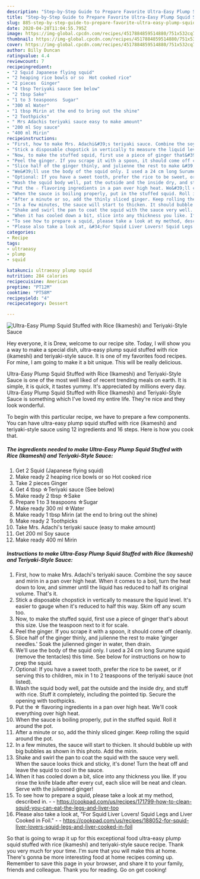 ```yaml
---
description: "Step-by-Step Guide to Prepare Favorite Ultra-Easy Plump Squid Stuffed with Rice (Ikameshi) and Teriyaki-Style Sauce"
title: "Step-by-Step Guide to Prepare Favorite Ultra-Easy Plump Squid Stuffed with Rice (Ikameshi) and Teriyaki-Style Sauce"
slug: 885-step-by-step-guide-to-prepare-favorite-ultra-easy-plump-squid-stuffed-with-rice-ikameshi-and-teriyaki-style-sauce
date: 2020-04-28T11:04:55.795Z
image: https://img-global.cpcdn.com/recipes/4517884859514880/751x532cq70/ultra-easy-plump-squid-stuffed-with-rice-ikameshi-and-teriyaki-style-sauce-recipe-main-photo.jpg
thumbnail: https://img-global.cpcdn.com/recipes/4517884859514880/751x532cq70/ultra-easy-plump-squid-stuffed-with-rice-ikameshi-and-teriyaki-style-sauce-recipe-main-photo.jpg
cover: https://img-global.cpcdn.com/recipes/4517884859514880/751x532cq70/ultra-easy-plump-squid-stuffed-with-rice-ikameshi-and-teriyaki-style-sauce-recipe-main-photo.jpg
author: Billy Duncan
ratingvalue: 4.4
reviewcount: 7
recipeingredient:
- "2 Squid Japanese flying squid"
- "2 heaping rice bowls or so  Hot cooked rice"
- "2 pieces  Ginger"
- "4 tbsp Teriyaki sauce See below"
- "2 tbsp Sake"
- "1 to 3 teaspoons  Sugar"
- "300 ml Water"
- "1 tbsp Mirin at the end to bring out the shine"
- "2 Toothpicks"
- " Mrs Adachis teriyaki sauce easy to make amount"
- "200 ml Soy sauce"
- "400 ml Mirin"
recipeinstructions:
- "First, how to make Mrs. Adachi&#39;s teriyaki sauce. Combine the soy sauce and mirin in a pan over high heat. When it comes to a boil, turn the heat down to low, and simmer until the liquid has reduced to half its original volume. That&#39;s it."
- "Stick a disposable chopstick in vertically to measure the liquid level. It&#39;s easier to gauge when it&#39;s reduced to half this way. Skim off any scum too."
- "Now, to make the stuffed squid, first use a piece of ginger that&#39;s about this size. Use the teaspoon next to it for scale."
- "Peel the ginger. If you scrape it with a spoon, it should come off cleanly."
- "Slice half of the ginger thinly, and julienne the rest to make &#39;ginger needles.&#39; Soak the julienned ginger in water, then drain."
- "We&#39;ll use the body of the squid only. I used a 24 cm long Surume squid (remove the tentacles) this time. See below for instructions on how to prep the squid."
- "Optional: If you have a sweet tooth, prefer the rice to be sweet, or if serving this to children, mix in 1 to 2 teaspoons of the teriyaki sauce (not listed)."
- "Wash the squid body well, pat the outside and the inside dry, and stuff with rice. Stuff it completely, including the pointed tip. Secure the opening with toothpicks."
- "Put the ☆ flavoring ingredients in a pan over high heat. We&#39;ll cook everything over high heat."
- "When the sauce is boiling properly, put in the stuffed squid. Roll it around the pot."
- "After a minute or so, add the thinly sliced ginger. Keep rolling the squid around the pot."
- "In a few minutes, the sauce will start to thicken. It should bubble up with big bubbles as shown in this photo. Add the mirin."
- "Shake and swirl the pan to coat the squid with the sauce very well. When the sauce looks thick and sticky, it&#39;s done! Turn the heat off and leave the squid to cool in the sauce."
- "When it has cooled down a bit, slice into any thickness you like. If you rinse the knife blade after every cut, each slice will be neat and clean. Serve with the julienned ginger!"
- "To see how to prepare a squid, please take a look at my method, described in.  https://cookpad.com/us/recipes/171799-how-to-clean-squid-you-can-eat-the-legs-and-liver-too"
- "Please also take a look at, &#34;For Squid Liver Lovers! Squid Legs and Liver Cooked in Foil.&#34;  https://cookpad.com/us/recipes/188052-for-squid-liver-lovers-squid-legs-and-liver-cooked-in-foil"
categories:
- Recipe
tags:
- ultraeasy
- plump
- squid

katakunci: ultraeasy plump squid 
nutrition: 284 calories
recipecuisine: American
preptime: "PT12M"
cooktime: "PT58M"
recipeyield: "4"
recipecategory: Dessert

---
```



![Ultra-Easy Plump Squid Stuffed with Rice (Ikameshi) and Teriyaki-Style Sauce](https://img-global.cpcdn.com/recipes/4517884859514880/751x532cq70/ultra-easy-plump-squid-stuffed-with-rice-ikameshi-and-teriyaki-style-sauce-recipe-main-photo.jpg)

Hey everyone, it is Drew, welcome to our recipe site. Today, I will show you a way to make a special dish, ultra-easy plump squid stuffed with rice (ikameshi) and teriyaki-style sauce. It is one of my favorites food recipes. For mine, I am going to make it a bit unique. This will be really delicious.



Ultra-Easy Plump Squid Stuffed with Rice (Ikameshi) and Teriyaki-Style Sauce is one of the most well liked of recent trending meals on earth. It is simple, it is quick, it tastes yummy. It's appreciated by millions every day. Ultra-Easy Plump Squid Stuffed with Rice (Ikameshi) and Teriyaki-Style Sauce is something which I've loved my entire life. They're nice and they look wonderful.


To begin with this particular recipe, we have to prepare a few components. You can have ultra-easy plump squid stuffed with rice (ikameshi) and teriyaki-style sauce using 12 ingredients and 16 steps. Here is how you cook that.

<!--inarticleads1-->

##### The ingredients needed to make Ultra-Easy Plump Squid Stuffed with Rice (Ikameshi) and Teriyaki-Style Sauce:

1. Get 2 Squid (Japanese flying squid)
1. Make ready 2 heaping rice bowls or so  Hot cooked rice
1. Take 2 pieces  Ginger
1. Get 4 tbsp ☆Teriyaki sauce (See below)
1. Make ready 2 tbsp ☆Sake
1. Prepare 1 to 3 teaspoons  ☆Sugar
1. Make ready 300 ml ☆Water
1. Make ready 1 tbsp Mirin (at the end to bring out the shine)
1. Make ready 2 Toothpicks
1. Take  Mrs. Adachi&#39;s teriyaki sauce (easy to make amount)
1. Get 200 ml Soy sauce
1. Make ready 400 ml Mirin




<!--inarticleads2-->

##### Instructions to make Ultra-Easy Plump Squid Stuffed with Rice (Ikameshi) and Teriyaki-Style Sauce:

1. First, how to make Mrs. Adachi&#39;s teriyaki sauce. Combine the soy sauce and mirin in a pan over high heat. When it comes to a boil, turn the heat down to low, and simmer until the liquid has reduced to half its original volume. That&#39;s it.
1. Stick a disposable chopstick in vertically to measure the liquid level. It&#39;s easier to gauge when it&#39;s reduced to half this way. Skim off any scum too.
1. Now, to make the stuffed squid, first use a piece of ginger that&#39;s about this size. Use the teaspoon next to it for scale.
1. Peel the ginger. If you scrape it with a spoon, it should come off cleanly.
1. Slice half of the ginger thinly, and julienne the rest to make &#39;ginger needles.&#39; Soak the julienned ginger in water, then drain.
1. We&#39;ll use the body of the squid only. I used a 24 cm long Surume squid (remove the tentacles) this time. See below for instructions on how to prep the squid.
1. Optional: If you have a sweet tooth, prefer the rice to be sweet, or if serving this to children, mix in 1 to 2 teaspoons of the teriyaki sauce (not listed).
1. Wash the squid body well, pat the outside and the inside dry, and stuff with rice. Stuff it completely, including the pointed tip. Secure the opening with toothpicks.
1. Put the ☆ flavoring ingredients in a pan over high heat. We&#39;ll cook everything over high heat.
1. When the sauce is boiling properly, put in the stuffed squid. Roll it around the pot.
1. After a minute or so, add the thinly sliced ginger. Keep rolling the squid around the pot.
1. In a few minutes, the sauce will start to thicken. It should bubble up with big bubbles as shown in this photo. Add the mirin.
1. Shake and swirl the pan to coat the squid with the sauce very well. When the sauce looks thick and sticky, it&#39;s done! Turn the heat off and leave the squid to cool in the sauce.
1. When it has cooled down a bit, slice into any thickness you like. If you rinse the knife blade after every cut, each slice will be neat and clean. Serve with the julienned ginger!
1. To see how to prepare a squid, please take a look at my method, described in. -  - https://cookpad.com/us/recipes/171799-how-to-clean-squid-you-can-eat-the-legs-and-liver-too
1. Please also take a look at, &#34;For Squid Liver Lovers! Squid Legs and Liver Cooked in Foil.&#34; -  - https://cookpad.com/us/recipes/188052-for-squid-liver-lovers-squid-legs-and-liver-cooked-in-foil




So that is going to wrap it up for this exceptional food ultra-easy plump squid stuffed with rice (ikameshi) and teriyaki-style sauce recipe. Thank you very much for your time. I'm sure that you will make this at home. There's gonna be more interesting food at home recipes coming up. Remember to save this page in your browser, and share it to your family, friends and colleague. Thank you for reading. Go on get cooking!
